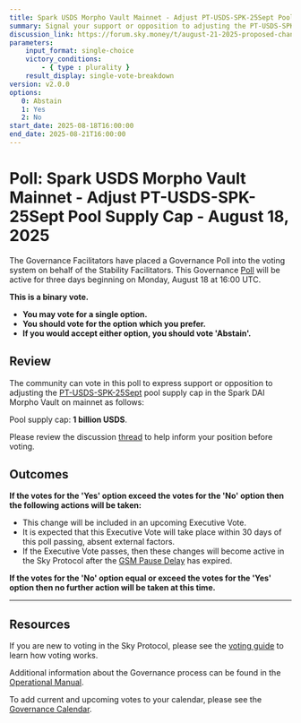 ```yaml
---
title: Spark USDS Morpho Vault Mainnet - Adjust PT-USDS-SPK-25Sept Pool Supply Cap - August 18, 2025
summary: Signal your support or opposition to adjusting the PT-USDS-SPK-25Sept pool supply cap in the Spark DAI Morpho Vault on mainnet.
discussion_link: https://forum.sky.money/t/august-21-2025-proposed-changes-to-spark-for-upcoming-spell-2/27059
parameters:
    input_format: single-choice
    victory_conditions:
        - { type : plurality }
    result_display: single-vote-breakdown
version: v2.0.0
options:
   0: Abstain
   1: Yes
   2: No
start_date: 2025-08-18T16:00:00
end_date: 2025-08-21T16:00:00
---
```


# Poll: Spark USDS Morpho Vault Mainnet - Adjust PT-USDS-SPK-25Sept Pool Supply Cap - August 18, 2025

The Governance Facilitators have placed a Governance Poll into the voting system on behalf of the Stability Facilitators. This Governance [Poll](https://sky-atlas.powerhouse.io/A.1.10.1_Operational_Weekly_Cycle/b189fa17-57a9-4d4e-9780-0ce4efd94211|0db30308) will be active for three days beginning on Monday, August 18 at 16:00 UTC.

**This is a binary vote.**

- **You may vote for a single option.**
- **You should vote for the option which you prefer.**
- **If you would accept either option, you should vote 'Abstain'.**

## Review

The community can vote in this poll to express support or opposition to adjusting the [PT-USDS-SPK-25Sept](https://app.morpho.org/ethereum/vault/0xe41a0583334f0dc4E023Acd0bFef3667F6FE0597/spark-usds-vault) pool supply cap in the Spark DAI Morpho Vault on mainnet as follows:

Pool supply cap: **1 billion USDS**.

Please review the discussion [thread](https://forum.sky.money/t/august-21-2025-proposed-changes-to-spark-for-upcoming-spell-2/27059) to help inform your position before voting.

## Outcomes

**If the votes for the 'Yes' option exceed the votes for the 'No' option then the following actions will be taken:**

- This change will be included in an upcoming Executive Vote.
- It is expected that this Executive Vote will take place within 30 days of this poll passing, absent external factors.
- If the Executive Vote passes, then these changes will become active in the Sky Protocol after the [GSM Pause Delay](https://sky-atlas.powerhouse.io/A.1.9.2.1_Pause_Delay/a98b8227-95f6-4711-9d8d-f52cbc6ad2d0|0db30758e055) has expired.

**If the votes for the 'No' option equal or exceed the votes for the 'Yes' option then no further action will be taken at this time.**

---

## Resources

If you are new to voting in the Sky Protocol, please see the [voting guide](https://manual.makerdao.com/governance/voting-in-makerdao/on-chain-governance) to learn how voting works.

Additional information about the Governance process can be found in the [Operational Manual](https://manual.makerdao.com).

To add current and upcoming votes to your calendar, please see the [Governance Calendar](https://manual.makerdao.com/makerdao/calendars/governance-calendar).
